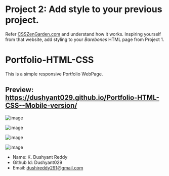 # Project 2: Add style to your previous project.

Refer [CSSZenGarden.com](http://www.csszengarden.com/) and understand how it works. Inspiring yourself from that website, add styling to your _Barebones_ HTML page from Project 1.


# Portfolio-HTML-CSS

This is a simple responsive Portfolio WebPage.

## Preview: https://dushyant029.github.io/Portfolio-HTML-CSS--Mobile-version/

![image](https://user-images.githubusercontent.com/55031190/103375617-a4173680-4b00-11eb-8aba-9f0fd91887f3.png)

![image](https://user-images.githubusercontent.com/55031190/103375666-c610b900-4b00-11eb-8e61-b94e92730443.png)

![image](https://user-images.githubusercontent.com/55031190/103375740-e9d3ff00-4b00-11eb-9a78-7f9e49522b9e.png)

![image](https://user-images.githubusercontent.com/55031190/103375889-433c2e00-4b01-11eb-8234-7a9ea3269e9d.png)



* Name: K. Dushyant Reddy
* Github Id: Dushyant029
* Email: dushireddy291@gmail.com


